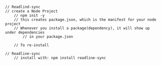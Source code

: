     // Readlind-sync
    // create a Node Project
        // npm init -y
        // this creates package.json, which is the manifest for your node project
        // Whenever you install a package(dependency), it will show up under dependencies
            // in your package.json

        // To re-install
    
    // Readline-sync
        // install with: npm install readline-sync









